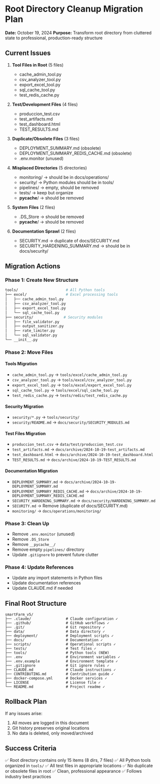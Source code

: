 # Root Directory Cleanup Migration Plan

**Date:** October 19, 2024
**Purpose:** Transform root directory from cluttered state to professional, production-ready structure

## Current Issues

1. **Tool Files in Root** (5 files)
   - cache_admin_tool.py
   - csv_analyzer_tool.py
   - export_excel_tool.py
   - sql_cache_tool.py
   - test_redis_cache.py

2. **Test/Development Files** (4 files)
   - produccion_test.csv
   - test_artifacts.md
   - test_dashboard.html
   - TEST_RESULTS.md

3. **Duplicate/Obsolete Files** (3 files)
   - DEPLOYMENT_SUMMARY.md (obsolete)
   - DEPLOYMENT_SUMMARY_REDIS_CACHE.md (obsolete)
   - .env.monitor (unused)

4. **Misplaced Directories** (5 directories)
   - monitoring/ → should be in docs/operations/
   - security/ → Python modules should be in tools/
   - pipelines/ → empty, should be removed
   - tests/ → keep but organize
   - __pycache__/ → should be removed

5. **System Files** (2 files)
   - .DS_Store → should be removed
   - __pycache__/ → should be removed

6. **Documentation Sprawl** (2 files)
   - SECURITY.md → duplicate of docs/SECURITY.md
   - SECURITY_HARDENING_SUMMARY.md → should be in docs/security/

## Migration Actions

### Phase 1: Create New Structure
```bash
tools/                      # All Python tools
├── excel/                  # Excel processing tools
│   ├── cache_admin_tool.py
│   ├── csv_analyzer_tool.py
│   ├── export_excel_tool.py
│   └── sql_cache_tool.py
├── security/              # Security modules
│   ├── file_validator.py
│   ├── output_sanitizer.py
│   ├── rate_limiter.py
│   └── sql_validator.py
└── __init__.py
```

### Phase 2: Move Files

#### Tools Migration
- `cache_admin_tool.py` → `tools/excel/cache_admin_tool.py`
- `csv_analyzer_tool.py` → `tools/excel/csv_analyzer_tool.py`
- `export_excel_tool.py` → `tools/excel/export_excel_tool.py`
- `sql_cache_tool.py` → `tools/excel/sql_cache_tool.py`
- `test_redis_cache.py` → `tests/redis/test_redis_cache.py`

#### Security Migration
- `security/*.py` → `tools/security/`
- `security/README.md` → `docs/security/SECURITY_MODULES.md`

#### Test Files Migration
- `produccion_test.csv` → `data/test/produccion_test.csv`
- `test_artifacts.md` → `docs/archive/2024-10-19-test_artifacts.md`
- `test_dashboard.html` → `docs/archive/2024-10-19-test_dashboard.html`
- `TEST_RESULTS.md` → `docs/archive/2024-10-19-TEST_RESULTS.md`

#### Documentation Migration
- `DEPLOYMENT_SUMMARY.md` → `docs/archive/2024-10-19-DEPLOYMENT_SUMMARY.md`
- `DEPLOYMENT_SUMMARY_REDIS_CACHE.md` → `docs/archive/2024-10-19-DEPLOYMENT_SUMMARY_REDIS_CACHE.md`
- `SECURITY_HARDENING_SUMMARY.md` → `docs/security/HARDENING_SUMMARY.md`
- `SECURITY.md` → Remove (duplicate of docs/SECURITY.md)
- `monitoring/` → `docs/operations/monitoring/`

### Phase 3: Clean Up
- Remove `.env.monitor` (unused)
- Remove `.DS_Store`
- Remove `__pycache__/`
- Remove empty `pipelines/` directory
- Update `.gitignore` to prevent future clutter

### Phase 4: Update References
- Update any import statements in Python files
- Update documentation references
- Update CLAUDE.md if needed

## Final Root Structure

```
smartFarm_v5/
├── .claude/                # Claude configuration ✓
├── .github/                # GitHub workflows ✓
├── .git/                   # Git repository ✓
├── data/                   # Data directory ✓
├── deployment/             # Deployment scripts ✓
├── docs/                   # Documentation ✓
├── scripts/                # Operational scripts ✓
├── tests/                  # Test files ✓
├── tools/                  # Python tools (NEW)
├── .env                    # Environment variables ✓
├── .env.example            # Environment template ✓
├── .gitignore              # Git ignore rules ✓
├── CLAUDE.md               # Claude instructions ✓
├── CONTRIBUTING.md         # Contribution guide ✓
├── docker-compose.yml      # Docker services ✓
├── LICENSE                 # License file ✓
└── README.md               # Project readme ✓
```

## Rollback Plan

If any issues arise:
1. All moves are logged in this document
2. Git history preserves original locations
3. No data is deleted, only moved/archived

## Success Criteria

✅ Root directory contains only 15 items (8 dirs, 7 files)
✅ All Python tools organized in `tools/`
✅ All test files in appropriate locations
✅ No duplicate or obsolete files in root
✅ Clean, professional appearance
✅ Follows industry best practices